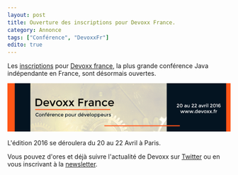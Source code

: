 ```yaml
---
layout: post
title: Ouverture des inscriptions pour Devoxx France.
category: Annonce
tags: ["Conférence", "DevoxxFr"]
edito: true
---
```



Les [inscriptions](http://reg.devoxx.fr) pour [Devoxx france](http://www.devoxx.fr/), la
plus grande conférence Java indépendante en France, sont désormais ouvertes.

[![Registration](/images/posts/2016/devoxx_france_2016_horiz_600_130.png "Registration")](http://http://reg.devoxx.fr/)

L'édition 2016 se déroulera du 20 au 22 Avril à Paris.

Vous pouvez d'ores et déjà suivre l'actualité de Devoxx sur [Twitter](http://twitter.com/devoxxfr) ou en vous inscrivant à la [newsletter](http://www.devoxx.fr/#).
